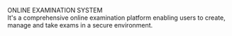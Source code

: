 ONLINE EXAMINATION SYSTEM<br>
It's a comprehensive online examination platform enabling users to create, manage and take exams in a secure environment.
